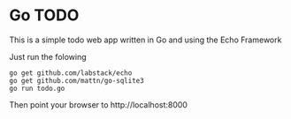 # Go TODO

This is a simple todo web app written in Go and using the Echo Framework

Just run the folowing

```
go get github.com/labstack/echo
go get github.com/mattn/go-sqlite3
go run todo.go
```

Then point your browser to http://localhost:8000
